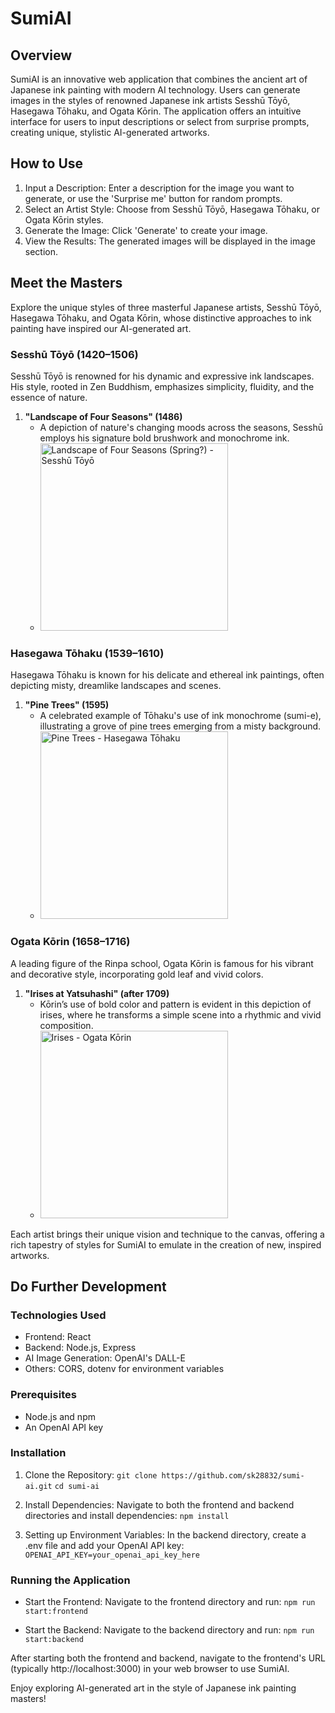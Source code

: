 # SumiAI

## Overview
SumiAI is an innovative web application that combines the ancient art of Japanese ink painting with modern AI technology. Users can generate images in the styles of renowned Japanese ink artists Sesshū Tōyō, Hasegawa Tōhaku, and Ogata Kōrin. The application offers an intuitive interface for users to input descriptions or select from surprise prompts, creating unique, stylistic AI-generated artworks.

## How to Use
1. Input a Description: Enter a description for the image you want to generate, or use the 'Surprise me' button for random prompts.
2. Select an Artist Style: Choose from Sesshū Tōyō, Hasegawa Tōhaku, or Ogata Kōrin styles.
3. Generate the Image: Click 'Generate' to create your image.
4. View the Results: The generated images will be displayed in the image section.

## Meet the Masters

Explore the unique styles of three masterful Japanese artists, Sesshū Tōyō, Hasegawa Tōhaku, and Ogata Kōrin, whose distinctive approaches to ink painting have inspired our AI-generated art.

### Sesshū Tōyō (1420–1506)
Sesshū Tōyō is renowned for his dynamic and expressive ink landscapes. His style, rooted in Zen Buddhism, emphasizes simplicity, fluidity, and the essence of nature. 

1. **"Landscape of Four Seasons" (1486)**
   - A depiction of nature's changing moods across the seasons, Sesshū employs his signature bold brushwork and monochrome ink.
   - <img src="[https://www.wikiart.org/en/sesshu-toyo/landscape-of-four-seasons-spring-1486](https://uploads0.wikiart.org/images/sesshu-toyo/landscape-of-four-seasons-fall-1486.jpg!Large.jpg)" alt="Landscape of Four Seasons (Spring?) - Sesshū Tōyō" width="300"/>

### Hasegawa Tōhaku (1539–1610)
Hasegawa Tōhaku is known for his delicate and ethereal ink paintings, often depicting misty, dreamlike landscapes and scenes.

1. **"Pine Trees" (1595)**
   - A celebrated example of Tōhaku's use of ink monochrome (sumi-e), illustrating a grove of pine trees emerging from a misty background.
   - <img src="https://www.tnm.jp/modules/r_collection/index.php?controller=dtl&colid=A11158" alt="Pine Trees - Hasegawa Tōhaku" width="300"/>

### Ogata Kōrin (1658–1716)
A leading figure of the Rinpa school, Ogata Kōrin is famous for his vibrant and decorative style, incorporating gold leaf and vivid colors.

1. **"Irises at Yatsuhashi" (after 1709)**
   - Kōrin’s use of bold color and pattern is evident in this depiction of irises, where he transforms a simple scene into a rhythmic and vivid composition.
   - <img src="https://www.metmuseum.org/art/collection/search/44858" alt="Irises - Ogata Kōrin" width="300"/>

Each artist brings their unique vision and technique to the canvas, offering a rich tapestry of styles for SumiAI to emulate in the creation of new, inspired artworks.

## Do Further Development

### Technologies Used
- Frontend: React
- Backend: Node.js, Express
- AI Image Generation: OpenAI's DALL-E
- Others: CORS, dotenv for environment variables

### Prerequisites
- Node.js and npm
- An OpenAI API key

### Installation
1. Clone the Repository: 
   ```git clone https://github.com/sk28832/sumi-ai.git```
   ```cd sumi-ai```

2. Install Dependencies: 
   Navigate to both the frontend and backend directories and install dependencies:
   ```npm install```

3. Setting up Environment Variables: 
   In the backend directory, create a .env file and add your OpenAI API key:
   ```OPENAI_API_KEY=your_openai_api_key_here```

### Running the Application
- Start the Frontend: 
  Navigate to the frontend directory and run:
  ```npm run start:frontend```

- Start the Backend: 
  Navigate to the backend directory and run:
  ```npm run start:backend```

After starting both the frontend and backend, navigate to the frontend's URL (typically http://localhost:3000) in your web browser to use SumiAI.

Enjoy exploring AI-generated art in the style of Japanese ink painting masters!
